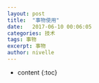 ```yaml
---
layout: post
title:  "事物使用"
date:   2017-06-10 00:06:05
categories: 技术
tags: 事物
excerpt: 事物
author: nivelle
---
```



* content
{:toc}
